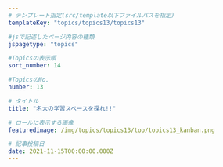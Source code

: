 ```yaml
---
# テンプレート指定(src/template以下ファイルパスを指定)
templateKey: "topics/topics13/topics13"

#jsで記述したページ内容の種類
jspagetype: "topics"

#Topicsの表示順
sort_number: 14

#TopicsのNo.
number: 13

# タイトル
title: "名大の学習スペースを探れ!!"

# ロールに表示する画像
featuredimage: /img/topics/topics13/top/topics13_kanban.png

# 記事投稿日
date: 2021-11-15T00:00:00.000Z
---
```


